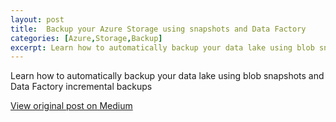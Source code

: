 ```yaml
---
layout: post
title:  Backup your Azure Storage using snapshots and Data Factory
categories: [Azure,Storage,Backup]
excerpt: Learn how to automatically backup your data lake using blob snapshots and Data Factory incremental backups
---
```


Learn how to automatically backup your data lake using blob snapshots and Data Factory incremental backups

[View original post on Medium](https://towardsdatascience.com/how-to-create-snapshots-and-backups-of-your-azure-storage-e72bef58e0aa)
